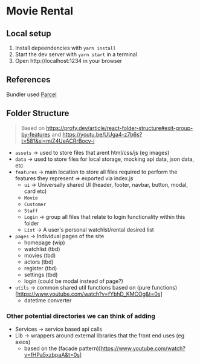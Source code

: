 # Movie Rental

## Local setup
1. Install depeendencies with `yarn install`
2. Start the dev server with `yarn start` in a terminal
3. Open http://localhost:1234 in your browser

## References
Bundler used [Parcel](https://parceljs.org/recipes/react/)

## Folder Structure
> Based on https://profy.dev/article/react-folder-structure#exit-group-by-features and https://youtu.be/UUga4-z7b6s?t=581&si=miZ4UeACRrBocv-i
- `assets` -> used to store files that arent html/css/js (eg images)
- `data` -> used to store files for local storage, mocking api data, json data, etc
- `features` -> main location to store all files required to perform the features they represent => exported via index.js
  - `ui` -> Universally shared UI (header, footer, navbar, button, modal, card etc)
  - `Movie` 
  - `Customer`
  - `Staff`
  - `Login` -> group all files that relate to login functionality within this folder
  - `List` -> A user's personal watchlst/rental desired list
- `pages` -> Individual pages of the site
  - homepage (wip)
  - watchlist (tbd)
  - movies (tbd)
  - actors (tbd)
  - register (tbd)
  - settings (tbd)
  - login (could be modal instead of page?)
- `utils` -> common shared util functions based on (pure functions)[https://www.youtube.com/watch?v=fYbhD_KMCOg&t=0s]
  - datetime converter

### Other potential directories we can think of adding
- Services -> service based api calls
- Lib -> wrappers around external libraries that the front end uses (eg axios)
  - based on the (facade pattern)[https://www.youtube.com/watch?v=fHPa5xzbpaA&t=0s]